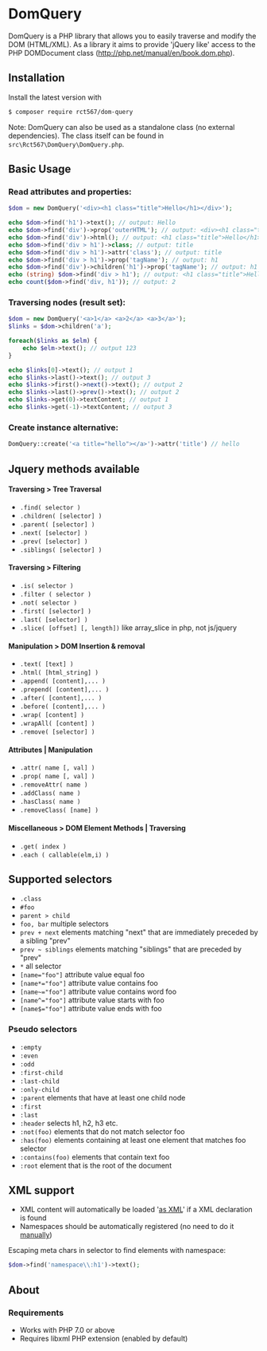 # DomQuery


DomQuery is a PHP library that allows you to easily traverse and modify the DOM (HTML/XML). As a library it aims to
provide 'jQuery like' access to the PHP DOMDocument class (http://php.net/manual/en/book.dom.php).  

## Installation

Install the latest version with

```bash
$ composer require rct567/dom-query
```

Note: DomQuery can also be used as a standalone class (no external dependencies). The class itself can be found in `src\Rct567\DomQuery\DomQuery.php`. 

## Basic Usage

### Read attributes and properties:

``` php
$dom = new DomQuery('<div><h1 class="title">Hello</h1></div>');

echo $dom->find('h1')->text(); // output: Hello
echo $dom->find('div')->prop('outerHTML'); // output: <div><h1 class="title">Hello</h1></div>
echo $dom->find('div')->html(); // output: <h1 class="title">Hello</h1>
echo $dom->find('div > h1')->class; // output: title
echo $dom->find('div > h1')->attr('class'); // output: title
echo $dom->find('div > h1')->prop('tagName'); // output: h1
echo $dom->find('div')->children('h1')->prop('tagName'); // output: h1
echo (string) $dom->find('div > h1'); // output: <h1 class="title">Hello</h1>
echo count($dom->find('div, h1')); // output: 2
```

### Traversing nodes (result set):

``` php
$dom = new DomQuery('<a>1</a> <a>2</a> <a>3</a>');
$links = $dom->children('a');

foreach($links as $elm) {
    echo $elm->text(); // output 123
}

echo $links[0]->text(); // output 1
echo $links->last()->text(); // output 3
echo $links->first()->next()->text(); // output 2
echo $links->last()->prev()->text(); // output 2
echo $links->get(0)->textContent; // output 1
echo $links->get(-1)->textContent; // output 3
```

### Create instance alternative:

```php
DomQuery::create('<a title="hello"></a>')->attr('title') // hello
```

## Jquery methods available

#### Traversing > Tree Traversal

- `.find( selector )`
- `.children( [selector] )`
- `.parent( [selector] )`
- `.next( [selector] )`
- `.prev( [selector] )`
- `.siblings( [selector] )`

 #### Traversing > Filtering

- `.is( selector )`
- `.filter ( selector )`
- `.not( selector )`
- `.first( [selector] )`
- `.last( [selector] )`
- `.slice( [offset] [, length])` like array_slice in php, not js/jquery

 #### Manipulation > DOM Insertion & removal

- `.text( [text] )`
- `.html( [html_string] )`
- `.append( [content],... )`
- `.prepend( [content],... )`
- `.after( [content],... )`
- `.before( [content],... )`
- `.wrap( [content] )`
- `.wrapAll( [content] )`
- `.remove( [selector] )`

 #### Attributes | Manipulation 

- `.attr( name [, val] )`
- `.prop( name [, val] )`
- `.removeAttr( name )`
- `.addClass( name )`
- `.hasClass( name )`
- `.removeClass( [name] )`

 #### Miscellaneous > DOM Element Methods | Traversing

- `.get( index )`
- `.each ( callable(elm,i) )`

## Supported selectors

- `.class`
- `#foo`
- `parent > child`
- `foo, bar` multiple selectors
- `prev + next` elements matching "next" that are immediately preceded by a sibling "prev"
- `prev ~ siblings` elements matching "siblings" that are preceded by "prev" 
- `*` all selector
- `[name="foo"]` attribute value equal foo
- `[name*="foo"]` attribute value contains foo
- `[name~="foo"]` attribute value contains word foo
- `[name^="foo"]` attribute value starts with foo
- `[name$="foo"]` attribute value ends with foo

### Pseudo selectors

- `:empty`
- `:even`
- `:odd`
- `:first-child`
- `:last-child`
- `:only-child`
- `:parent` elements that have at least one child node
- `:first`
- `:last`
- `:header` selects h1, h2, h3 etc.
- `:not(foo)` elements that do not match selector foo
- `:has(foo)` elements containing at least one element that matches foo selector
- `:contains(foo)` elements that contain text foo
- `:root` element that is the root of the document

## XML support

- XML content will automatically be loaded '[as XML](http://php.net/manual/en/domdocument.loadxml.php)' if a XML declaration is found
- Namespaces should be automatically registered (no need to do it [manually](http://php.net/manual/en/domxpath.registernamespace.php))

Escaping meta chars in selector to find elements with namespace:

```php
$dom->find('namespace\\:h1')->text();
```

## About

### Requirements

- Works with PHP 7.0 or above 
- Requires libxml PHP extension (enabled by default)
